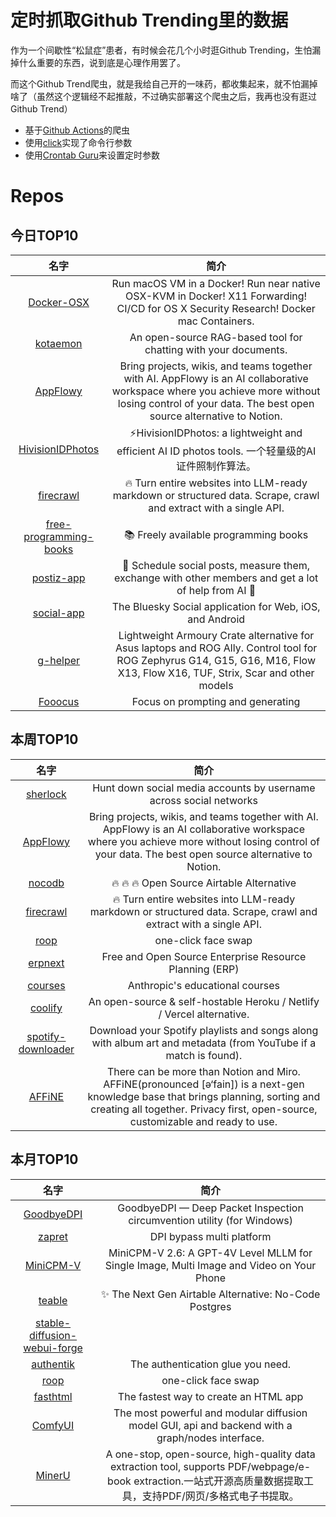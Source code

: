 # 定时抓取Github Trending里的数据

作为一个间歇性“松鼠症”患者，有时候会花几个小时逛Github Trending，生怕漏掉什么重要的东西，说到底是心理作用罢了。

而这个Github Trend爬虫，就是我给自己开的一味药，都收集起来，就不怕漏掉啥了（虽然这个逻辑经不起推敲，不过确实部署这个爬虫之后，我再也没有逛过Github Trend）

* 基于[Github Actions](https://docs.github.com/en/actions)的爬虫
* 使用[click](https://github.com/pallets/click)实现了命令行参数
* 使用[Crontab Guru](https://crontab.guru/)来设置定时参数

# Repos
## 今日TOP10 
<!-- START OF DAILY_TOP10_REPOS -->
| 名字 | 简介 |
| :----: | :----: |
| [Docker-OSX](https://github.com/sickcodes/Docker-OSX) | Run macOS VM in a Docker! Run near native OSX-KVM in Docker! X11 Forwarding! CI/CD for OS X Security Research! Docker mac Containers. |
| [kotaemon](https://github.com/Cinnamon/kotaemon) | An open-source RAG-based tool for chatting with your documents. |
| [AppFlowy](https://github.com/AppFlowy-IO/AppFlowy) | Bring projects, wikis, and teams together with AI. AppFlowy is an AI collaborative workspace where you achieve more without losing control of your data. The best open source alternative to Notion. |
| [HivisionIDPhotos](https://github.com/Zeyi-Lin/HivisionIDPhotos) | ⚡️HivisionIDPhotos: a lightweight and efficient AI ID photos tools. 一个轻量级的AI证件照制作算法。 |
| [firecrawl](https://github.com/mendableai/firecrawl) | 🔥 Turn entire websites into LLM-ready markdown or structured data. Scrape, crawl and extract with a single API. |
| [free-programming-books](https://github.com/EbookFoundation/free-programming-books) | 📚 Freely available programming books |
| [postiz-app](https://github.com/gitroomhq/postiz-app) | 📨 Schedule social posts, measure them, exchange with other members and get a lot of help from AI 🚀 |
| [social-app](https://github.com/bluesky-social/social-app) | The Bluesky Social application for Web, iOS, and Android |
| [g-helper](https://github.com/seerge/g-helper) | Lightweight Armoury Crate alternative for Asus laptops and ROG Ally. Control tool for ROG Zephyrus G14, G15, G16, M16, Flow X13, Flow X16, TUF, Strix, Scar and other models |
| [Fooocus](https://github.com/lllyasviel/Fooocus) | Focus on prompting and generating |
<!-- END OF DAILY_TOP10_REPOS -->

## 本周TOP10
<!-- START OF WEEKLY_TOP10_REPOS -->
| 名字 | 简介 |
| :----: | :----: |
| [sherlock](https://github.com/sherlock-project/sherlock) | Hunt down social media accounts by username across social networks |
| [AppFlowy](https://github.com/AppFlowy-IO/AppFlowy) | Bring projects, wikis, and teams together with AI. AppFlowy is an AI collaborative workspace where you achieve more without losing control of your data. The best open source alternative to Notion. |
| [nocodb](https://github.com/nocodb/nocodb) | 🔥 🔥 🔥 Open Source Airtable Alternative |
| [firecrawl](https://github.com/mendableai/firecrawl) | 🔥 Turn entire websites into LLM-ready markdown or structured data. Scrape, crawl and extract with a single API. |
| [roop](https://github.com/s0md3v/roop) | one-click face swap |
| [erpnext](https://github.com/frappe/erpnext) | Free and Open Source Enterprise Resource Planning (ERP) |
| [courses](https://github.com/anthropics/courses) | Anthropic's educational courses |
| [coolify](https://github.com/coollabsio/coolify) | An open-source & self-hostable Heroku / Netlify / Vercel alternative. |
| [spotify-downloader](https://github.com/spotDL/spotify-downloader) | Download your Spotify playlists and songs along with album art and metadata (from YouTube if a match is found). |
| [AFFiNE](https://github.com/toeverything/AFFiNE) | There can be more than Notion and Miro. AFFiNE(pronounced [ə‘fain]) is a next-gen knowledge base that brings planning, sorting and creating all together. Privacy first, open-source, customizable and ready to use. |
<!-- END OF WEEKLY_TOP10_REPOS -->

## 本月TOP10
<!-- START OF MONTHLY_TOP10_REPOS -->
| 名字 | 简介 |
| :----: | :----: |
| [GoodbyeDPI](https://github.com/ValdikSS/GoodbyeDPI) | GoodbyeDPI — Deep Packet Inspection circumvention utility (for Windows) |
| [zapret](https://github.com/bol-van/zapret) | DPI bypass multi platform |
| [MiniCPM-V](https://github.com/OpenBMB/MiniCPM-V) | MiniCPM-V 2.6: A GPT-4V Level MLLM for Single Image, Multi Image and Video on Your Phone |
| [teable](https://github.com/teableio/teable) | ✨ The Next Gen Airtable Alternative: No-Code Postgres |
| [stable-diffusion-webui-forge](https://github.com/lllyasviel/stable-diffusion-webui-forge) |  |
| [authentik](https://github.com/goauthentik/authentik) | The authentication glue you need. |
| [roop](https://github.com/s0md3v/roop) | one-click face swap |
| [fasthtml](https://github.com/AnswerDotAI/fasthtml) | The fastest way to create an HTML app |
| [ComfyUI](https://github.com/comfyanonymous/ComfyUI) | The most powerful and modular diffusion model GUI, api and backend with a graph/nodes interface. |
| [MinerU](https://github.com/opendatalab/MinerU) | A one-stop, open-source, high-quality data extraction tool, supports PDF/webpage/e-book extraction.一站式开源高质量数据提取工具，支持PDF/网页/多格式电子书提取。 |
<!-- END OF MONTHLY_TOP10_REPOS -->
